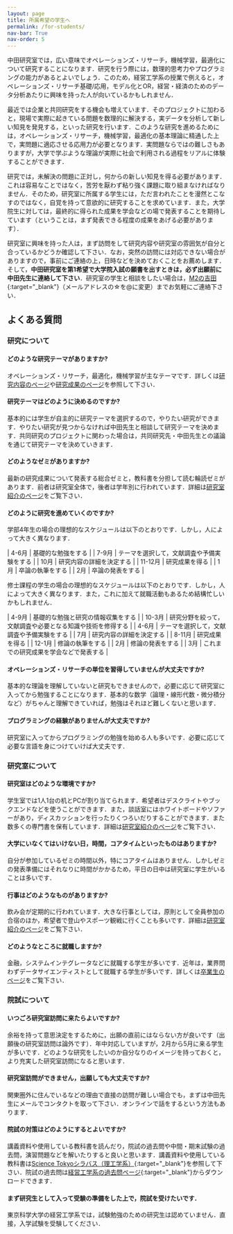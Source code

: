 ```yaml
---
layout: page
title: 所属希望の学生へ
permalink: /for-students/
nav-bar: True
nav-order: 5
---
```


中田研究室では，広い意味でオペレーションズ・リサーチ，機械学習，最適化について研究することになります．研究を行う際には，数理的思考力やプログラミングの能力があるとよいでしょう．このため，経営工学系の授業で例えると，オペレーションズ・リサーチ基礎/応用，モデル化とOR，経営・経済のためのデータ分析あたりに興味を持った人が向いているかもしれません．

最近では企業と共同研究をする機会も増えています．そのプロジェクトに加わると，現場で実際に起きている問題を数理的に解決する，実データを分析して新しい知見を発見する，といった研究を行います．このような研究を進めるためには，オペレーションズ・リサーチ，機械学習，最適化の基本理論に精通した上で，実問題に適応させる応用力が必要となります．実問題ならではの難しさもありますが，大学で学ぶような理論が実際に社会で利用される過程をリアルに体験することができます．

研究では，未解決の問題に正対し，何からの新しい知見を得る必要があります．これは容易なことではなく，苦労を厭わず粘り強く課題に取り組まなければなりません．そのため，研究室に所属する学生には，ただ言われたことを漫然とこなすのではなく，自覚を持って意欲的に研究することを求めています．また，大学院生に対しては，最終的に得られた成果を学会などの場で発表することを期待しています（ということは，まず発表できる程度の成果をあげる必要があります）．

研究室に興味を持った人は，まず訪問をして研究内容や研究室の雰囲気が自分と合っているかどうか確認して下さい．なお，突然の訪問には対応できない場合がありますので，事前にご連絡の上，日時などを決めておくことをお薦めします．そして，**中田研究室を第1希望で大学院入試の願書を出すときは，必ず出願前に中田先生に連絡して下さい**．研究室の学生と相談をしたい場合は，[M2の吉田](mailto:yoshida.k.d569☆m.isct.ac.jp){:target="_blank"}（メールアドレスの☆を@に変更）までお気軽にご連絡下さい．

## よくある質問

### 研究について

#### どのような研究テーマがありますか?

オペレーションズ・リサーチ，最適化，機械学習が主なテーマです．詳しくは[研究内容のページ](../research)や[研究成果のページ](../works)を参照して下さい．

#### 研究テーマはどのように決めるのですか?

基本的には学生が自主的に研究テーマを選択するので，やりたい研究ができます．やりたい研究が見つからなければ中田先生と相談して研究テーマを決めます．共同研究のプロジェクトに関わった場合は，共同研究先・中田先生との議論を通じて研究テーマを決めていきます．

#### どのようなゼミがありますか?

最新の研究成果について発表する総合ゼミと，教科書を分担して読む輪読ゼミがあります．前者は研究室全体で，後者は学年別に行われています．詳細は[研究室紹介のページ](../laboratory#ゼミ)をご覧下さい．

#### どのように研究を進めていくのですか?

学部4年生の場合の理想的なスケジュールは以下のとおりです．しかし，人によって大きく異なります．

| 4-6月   | 基礎的な勉強をする                         |
| 7-9月   | テーマを選択して，文献調査や予備実験をする |
| 10月    | 研究内容の詳細を決定する                   |
| 11-12月 | 研究成果を得る                             |
| 1月     | 卒論の執筆をする                           |
| 2月     | 卒論の発表をする                           |

修士課程の学生の場合の理想的なスケジュールは以下のとおりです．しかし，人によって大きく異なります．また，これに加えて就職活動もあるため結構忙しいかもしれません．

| 4-9月  | 基礎的な勉強と研究の情報収集をする                         |
| 10-3月 | 研究分野を絞って，文献調査や必要となる知識や技術を修得する |
| 4-6月  | テーマを選択して，文献調査や予備実験をする                 |
| 7月    | 研究内容の詳細を決定する                                   |
| 8-11月 | 研究成果を得る                                             |
| 12-1月 | 修論の執筆をする                                           |
| 2月    | 修論の発表をする                                           |
| 3月    | これまでの研究成果を学会などで発表する                     |

#### オペレーションズ・リサーチの単位を習得していませんが大丈夫ですか?

基本的な理論を理解していないと研究もできませんので，必要に応じて研究室に入ってから勉強することになります．基本的な数学（論理・線形代数・微分積分など）がちゃんと理解できていれば，勉強はそれほど難しくないと思います．

#### プログラミングの経験がありませんが大丈夫ですか?

研究室に入ってからプログラミングの勉強を始める人も多いです．必要に応じて必要な言語を身につけていけば大丈夫です．

### 研究室について

#### 研究室はどのような環境ですか?

学生室では1人1台の机とPCが割り当てられます．希望者はデスクライトやブックエンドなどを使うことができます．また，談話室にはホワイトボードやソファーがあり，ディスカッションを行ったりくつろいだりすることができます．また数多くの専門書を保有しています．詳細は[研究室紹介のページ](../laboratory#研究室の様子)をご覧下さい．

#### 大学にいなくてはいけない日，時間，コアタイムといったものはありますか?

自分が参加しているゼミの時間以外，特にコアタイムはありません．しかしゼミの発表準備にはそれなりに時間がかかるため，平日の日中は研究室に学生がいることは多いです．

#### 行事はどのようなものがありますか?

飲み会が定期的に行われています．大きな行事としては，原則として全員参加の合宿のほか，希望者で登山やスポーツ観戦に行くことも多いです．詳細は[研究室紹介のページ](../laboratory#イベント)をご覧下さい．

#### どのようなところに就職しますか?

金融，システムインテグレータなどに就職する学生が多いです．近年は，業界問わずデータサイエンティストとして就職する学生が多いです．詳しくは[卒業生のページ](../members/alumni#卒業後の進路)をご覧下さい．

### 院試について

#### いつごろ研究室訪問に来たらよいですか?

余裕を持って意思決定をするために，出願の直前にはならない方が良いです（出願後の研究室訪問は論外です）．年中対応していますが，2月から5月に来る学生が多いです．どのような研究をしたいのか自分なりのイメージを持っておくと，より充実した研究室訪問になると思います．

#### 研究室訪問ができません，出願しても大丈夫ですか?

関東圏外に住んでいるなどの理由で直接の訪問が難しい場合でも，まずは中田先生にメールでコンタクトを取って下さい．オンラインで話をするという方法もあります．

#### 院試の対策はどのようにするとよいですか?

講義資料や使用している教科書を読んだり，院試の過去問や中間・期末試験の過去問，演習問題などを解いたりすると良いと思います．講義資料や使用している教科書は[Science Tokyoシラバス（理工学系）](https://syllabus.s.isct.ac.jp/){:target="_blank"}を参照して下さい．院試の過去問は[経営工学系の過去問ページ](https://admissions.isct.ac.jp/ja/013/graduate/examination-questions){:target="_blank"}からダウンロードできます．

#### まず研究生として入って受験の準備をした上で，院試を受けたいです．

東京科学大学の経営工学系では，試験勉強のための研究生は認めていません．直接，入学試験を受験してください．
